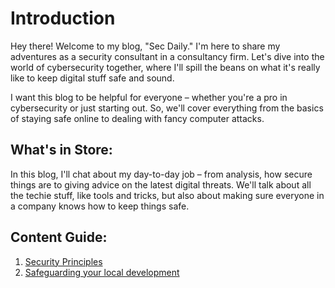 # Introduction

Hey there! Welcome to my blog, "Sec Daily." I'm here to share my adventures as a security consultant in a consultancy firm. Let's dive into the world of cybersecurity together, where I'll spill the beans on what it's really like to keep digital stuff safe and sound.

I want this blog to be helpful for everyone – whether you're a pro in cybersecurity or just starting out. So, we'll cover everything from the basics of staying safe online to dealing with fancy computer attacks.

## What's in Store:

In this blog, I'll chat about my day-to-day job – from analysis, how secure things are to giving advice on the latest digital threats. We'll talk about all the techie stuff, like tools and tricks, but also about making sure everyone in a company knows how to keep things safe.

## Content Guide:

1. [Security Principles](./sec-principles)
2. [Safeguarding your local development](./safeguarding-development)
